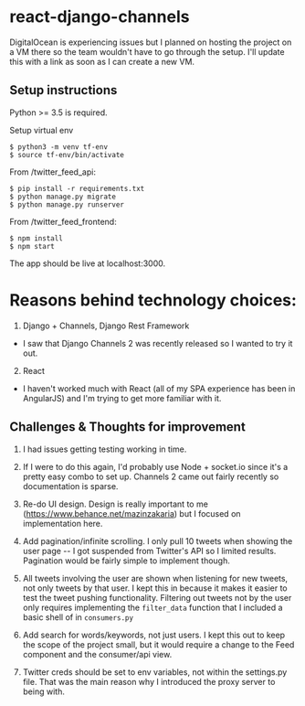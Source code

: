 # react-django-channels

DigitalOcean is experiencing issues but I planned on hosting the project on a VM there so the team wouldn't have to go through the setup. 
I'll update this with a link as soon as I can create a new VM.

## Setup instructions

Python >= 3.5 is required.

Setup virtual env
```
$ python3 -m venv tf-env
$ source tf-env/bin/activate
```

From /twitter_feed_api:

```
$ pip install -r requirements.txt
$ python manage.py migrate
$ python manage.py runserver
```

From /twitter_feed_frontend:

```
$ npm install
$ npm start
```

The app should be live at localhost:3000.

# Reasons behind technology choices:
1. Django + Channels, Django Rest Framework
  - I saw that Django Channels 2 was recently released so I wanted to try it out.
2. React
  - I haven't worked much with React (all of my SPA experience has been in AngularJS) and I'm trying to get more familiar with it.

## Challenges & Thoughts for improvement
1. I had issues getting testing working in time.

2. If I were to do this again, I'd probably use Node + socket.io since it's a pretty easy combo to set up. Channels 2 came out fairly recently so documentation is sparse. 

3. Re-do UI design. Design is really important to me (https://www.behance.net/mazinzakaria) but I focused on implementation here.

4. Add pagination/infinite scrolling. I only pull 10 tweets when showing the user page -- I got suspended from Twitter's API so I limited results. Pagination would be fairly simple to implement though.

5. All tweets involving the user are shown when listening for new tweets, not only tweets by that user. I kept this in because it makes it easier to test the tweet pushing functionality. Filtering out tweets not by the user only requires implementing the `filter_data` function that I included a basic shell of in `consumers.py`

6. Add search for words/keywords, not just users. I kept this out to keep the scope of the project small, but it would require a change to the Feed component and the consumer/api view.

7. Twitter creds should be set to env variables, not within the settings.py file. That was the main reason why I introduced the proxy server to being with.
